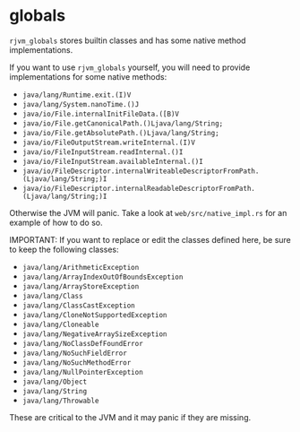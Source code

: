 # globals

`rjvm_globals` stores builtin classes and has some native method implementations.

If you want to use `rjvm_globals` yourself, you will need to provide implementations for some native methods:
- `java/lang/Runtime.exit.(I)V`
- `java/lang/System.nanoTime.()J`
- `java/io/File.internalInitFileData.([B)V`
- `java/io/File.getCanonicalPath.()Ljava/lang/String;`
- `java/io/File.getAbsolutePath.()Ljava/lang/String;`
- `java/io/FileOutputStream.writeInternal.(I)V`
- `java/io/FileInputStream.readInternal.()I`
- `java/io/FileInputStream.availableInternal.()I`
- `java/io/FileDescriptor.internalWriteableDescriptorFromPath.(Ljava/lang/String;)I`
- `java/io/FileDescriptor.internalReadableDescriptorFromPath.(Ljava/lang/String;)I`

Otherwise the JVM will panic. Take a look at `web/src/native_impl.rs` for an example of how to do so.

IMPORTANT:
If you want to replace or edit the classes defined here, be sure to keep the following classes:
- `java/lang/ArithmeticException`
- `java/lang/ArrayIndexOutOfBoundsException`
- `java/lang/ArrayStoreException`
- `java/lang/Class`
- `java/lang/ClassCastException`
- `java/lang/CloneNotSupportedException`
- `java/lang/Cloneable`
- `java/lang/NegativeArraySizeException`
- `java/lang/NoClassDefFoundError`
- `java/lang/NoSuchFieldError`
- `java/lang/NoSuchMethodError`
- `java/lang/NullPointerException`
- `java/lang/Object`
- `java/lang/String`
- `java/lang/Throwable`

These are critical to the JVM and it may panic if they are missing.
